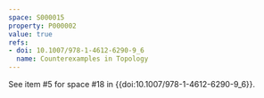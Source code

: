 ```yaml
---
space: S000015
property: P000002
value: true
refs:
- doi: 10.1007/978-1-4612-6290-9_6
  name: Counterexamples in Topology
---
```


See item #5 for space #18 in {{doi:10.1007/978-1-4612-6290-9_6}}.
